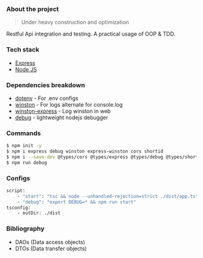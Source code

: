 <div align="center">

</div>

### About the project

> Under heavy construction and optimization

Restful Api integration and testing. A practical usage of OOP & TDD.

### Tech stack

- [Express](http://expressjs.com/)
- [Node JS](https://nodejs.org/en/docs/)

### Dependencies breakdown

- [dotenv](https://www.npmjs.com/package/dotenv) - For .env configs
- [winston](https://www.npmjs.com/package/winston) - For logs alternate for console.log
- [winston-express](https://www.npmjs.com/package/winston-express) - Log winston in web
- [debug](https://www.npmjs.com/package/debug) - lightweight nodejs debugger

### Commands

```bash
$ npm init -y
$ npm i express debug winston express-winston cors shortid
$ npm i --save-dev @types/cors @types/express @types/debug @types/shortid source-map-support tslint typescript
$ npm run debug
```

### Configs

```bash
script:
    - "start": "tsc && node --unhandled-rejection=strict ./dist/app.ts"
    - "debug": "export DEBUG=* && npm run start"
tsconfig:
    - outDir: ./dist
```

### Bibliography

- DAOs (Data access objects)
- DTOs (Data transfer objects)

<!-- Ref
https://www.toptal.com/express-js/nodejs-typescript-rest-api-pt-1
https://www.toptal.com/express-js/nodejs-typescript-rest-api-pt-2 -->
